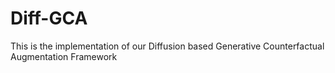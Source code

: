 # Diff-GCA
This is the implementation of our Diffusion based Generative Counterfactual Augmentation Framework
